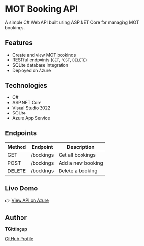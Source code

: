 # MOT Booking API

A simple C# Web API built using ASP.NET Core for managing MOT bookings.

## Features

- Create and view MOT bookings
- RESTful endpoints (`GET`, `POST`, `DELETE`)
- SQLite database integration
- Deployed on Azure

## Technologies

- C#
- ASP.NET Core
- Visual Studio 2022
- SQLite
- Azure App Service

## Endpoints

| Method | Endpoint        | Description          |
|--------|-----------------|----------------------|
| GET    | /bookings       | Get all bookings     |
| POST   | /bookings       | Add a new booking    |
| DELETE | /bookings       | Delete a booking     |

## Live Demo

👉 [View API on Azure](https://motbookingapi20250608231505-h3dabaf0dce4gths.canadacentral-01.azurewebsites.net/bookings)

## Author

**TGittingup**

[GitHub Profile](https://github.com/TGittingup)
